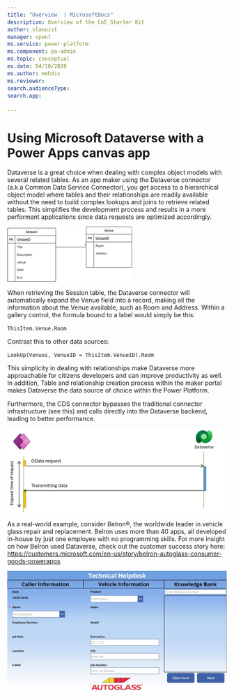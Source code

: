```yaml
---
title: "Overview  | MicrosoftDocs"
description: Overview of the CoE Starter Kit
author: slaouist
manager: spant
ms.service: power-platform
ms.component: pa-admin
ms.topic: conceptual
ms.date: 04/10/2020
ms.author: mehdis
ms.reviewer: 
search.audienceType: 
search.app: 
  
---
```

# Using Microsoft Dataverse with a Power Apps canvas app 

Dataverse is a great choice when dealing with complex object models with several related tables. As an app maker using the Dataverse connector (a.k.a Common Data Service Connector), you get access to a hierarchical object model where tables and their relationships are readily available without the need to build complex lookups and joins to retrieve related tables. This simplifies the development process and results in a more performant applications since data requests are optimized accordingly.

![Conference App Object Model](./media/ConferenceAppObjectModel.png)

When retrieving the Session table, the Dataverse connector will automatically expand the Venue field into a record, making all the information about the Venue available, such as Room and Address. Within a gallery control, the formula bound to a label would simply be this:

```powerappsfl
ThisItem.Venue.Room
```

Contrast this to other data sources:

```powerappsfl
LookUp(Venues, VenueID = ThisItem.VenueID).Room
```

This simplicity in dealing with relationships make Dataverse more approachable for citizens developers and can improve productivity as well. In addition, Table and relationship creation process within the maker portal makes Dataverse the data source of choice within the Power Platform. 

Furthermore, the CDS connector bypasses the traditional connector infrastructure (see this) and calls directly into the Dataverse backend, leading to better performance.

![Conference App Object Model](./media/PA_DataverseArch.png)

As a real-world example, consider Belron®, the worldwide leader in vehicle glass repair and replacement. Belron uses more than 40 apps, all developed in-house by just one employee with no programming skills. For more insight on how Belron used Dataverse, check out the customer success story here: https://customers.microsoft.com/en-us/story/belron-autoglass-consumer-goods-powerapps 

![Business Process Flow in Canvas](./media/autoglass.jpg)